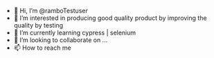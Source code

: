 - 👋 Hi, I’m @ramboTestuser
- 👀 I’m interested in producing good quality product by improving the quality by testing 
- 🌱 I’m currently learning cypress | selenium
- 💞️ I’m looking to collaborate on ...
- 📫 How to reach me 

<!---
ramboTestuser/ramboTestuser is a ✨ special ✨ repository because its `README.md` (this file) appears on your GitHub profile.
You can click the Preview link to take a look at your changes.
--->
